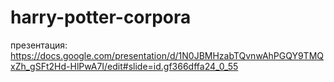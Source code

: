 # harry-potter-corpora
презентация: https://docs.google.com/presentation/d/1N0JBMHzabTQvnwAhPGQY9TMQxZh_gSFt2Hd-HlPwA7I/edit#slide=id.gf366dffa24_0_55 
